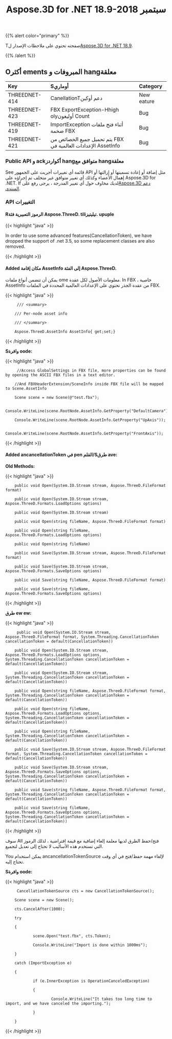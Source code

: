 ﻿---
title: Aspose.3D for .NET 18.9-سبتمبر 2018
type: docs
weight: 40
url: /ar/net/aspose-3d-for-net-18-9-september-2018/
---
{{% alert color="primary" %}} 

Tصفحته تحتوي على ملاحظات الإصدار ل[Aspose.3D for .NET 18.9](https://www.nuget.org/packages/Aspose.3D/18.9.0).

{{% /alert %}} 
## **Oأكثر ements المبروفات و hangمعلقة**

|**Key**|**Sأوماري**|**Category**|
|:- |:- |:- |
|THREEDNET-414|CanellationTدعم أوكين|New eature|
|THREEDNET-423|FBX ExportException-Hhigh olyأوليغون Count|Bug|
|THREEDNET-419|ImportException أثناء فتح ملفات ضخمة FBX|Bug|
|THREEDNET-421|يتم تحميل جميع الخصائص من FBX الإعدادات العالمية في AssetInfo|Bug|
### **Public API و ackأكواردز hangمتوافق مع hangمعلقة**
See قائمة أي تغييرات أجريت على الجمهور API مثل إضافة أو إعادة تسميتها أو إزالتها أو إهمال الأعضاء وكذلك أي تغيير متوافق غير متخلف تم إجراؤه على Aspose.3D for .NET. If لديك مخاوف حول أي تغيير المدرجة ، يرجى رفع على[Aspose.3D دعم المنتدى](https://forum.aspose.com/c/3d).
### **API التغييرات**
#### **Rالرموز التعبيرية فئة Aspose.ThreeD. tiliتيليتيز. upuple**
{{< highlight "java" >}}

 In order to use some advanced features(CancellationToken), we have dropped the support of .net 3.5, so some replacement classes are also removed.

{{< /highlight >}}
#### **Added مكان إقامة AssetInfo إلى الفئة Aspose.ThreeD.**
يمكن أن تتضمن أنواع ملفات ome معلومات الأصول لكل عقدة.
In FBX ، خاصية AssetInfo من عقدة الجذر تحتوي على الإعدادات العالمية المحددة في الملفات FBX.

{{< highlight "java" >}}

         /// <summary>

        /// Per-node asset info

        /// </summary>

        Aspose.ThreeD.AssetInfo AssetInfo{ get;set;}

{{< /highlight >}}

**Sوافرة oode:**

{{< highlight "java" >}}

         //Access GlobalSettings in FBX file, more properties can be found by opening the ASCII FBX files in a text editor.

        //And FBXHeaderExtension/SceneInfo inside FBX file will be mapped to Scene.AssetInfo

		Scene scene = new Scene(@"test.fbx");

        Console.WriteLine(scene.RootNode.AssetInfo.GetProperty("DefaultCamera"));

        Console.WriteLine(scene.RootNode.AssetInfo.GetProperty("UpAxis"));

        Console.WriteLine(scene.RootNode.AssetInfo.GetProperty("FrontAxis"));

{{< /highlight >}}
#### **Added ancancellationToken في pen القلم/Sطرق ave:**
**Old Methods:**

{{< highlight "java" >}}

 		public void Open(System.IO.Stream stream, Aspose.ThreeD.FileFormat format)

        public void Open(System.IO.Stream stream, Aspose.ThreeD.Formats.LoadOptions options)

        public void Open(System.IO.Stream stream)

        public void Open(string fileName, Aspose.ThreeD.FileFormat format)

        public void Open(string fileName, Aspose.ThreeD.Formats.LoadOptions options)

        public void Open(string fileName)

        public void Save(System.IO.Stream stream, Aspose.ThreeD.FileFormat format)

        public void Save(System.IO.Stream stream, Aspose.ThreeD.Formats.SaveOptions options)

        public void Save(string fileName, Aspose.ThreeD.FileFormat format)

        public void Save(string fileName, Aspose.ThreeD.Formats.SaveOptions options)

{{< /highlight >}}

**طرق ew ew:**

{{< highlight "java" >}}

         public void Open(System.IO.Stream stream, Aspose.ThreeD.FileFormat format, System.Threading.CancellationToken cancellationToken = default(CancellationToken))

        public void Open(System.IO.Stream stream, Aspose.ThreeD.Formats.LoadOptions options, System.Threading.CancellationToken cancellationToken = default(CancellationToken))

        public void Open(System.IO.Stream stream, System.Threading.CancellationToken cancellationToken = default(CancellationToken))

        public void Open(string fileName, Aspose.ThreeD.FileFormat format, System.Threading.CancellationToken cancellationToken = default(CancellationToken))

        public void Open(string fileName, Aspose.ThreeD.Formats.LoadOptions options, System.Threading.CancellationToken cancellationToken = default(CancellationToken))

        public void Open(string fileName, System.Threading.CancellationToken cancellationToken = default(CancellationToken))

        public void Save(System.IO.Stream stream, Aspose.ThreeD.FileFormat format, System.Threading.CancellationToken cancellationToken = default(CancellationToken))

        public void Save(System.IO.Stream stream, Aspose.ThreeD.Formats.SaveOptions options, System.Threading.CancellationToken cancellationToken = default(CancellationToken))

        public void Save(string fileName, Aspose.ThreeD.FileFormat format, System.Threading.CancellationToken cancellationToken = default(CancellationToken))

        public void Save(string fileName, Aspose.ThreeD.Formats.SaveOptions options, System.Threading.CancellationToken cancellationToken = default(CancellationToken))

{{< /highlight >}}

سوف All فتح/حفظ الطرق لديها معلمة إلغاء إضافية مع قيمة افتراضية ، لذلك الرموز التي تستخدم هذه الأساليب لا تحتاج إلى تعديل لتجميع.

You يمكن استخدام ancancellationTokenSource لإلغاء مهمة حفظ/فتح في أي وقت تحتاج إليه.

**Sوافرة oode:**

{{< highlight "java" >}}

         CancellationTokenSource cts = new CancellationTokenSource();

        Scene scene = new Scene();

        cts.CancelAfter(1000);

        try

        {

                scene.Open("test.fbx", cts.Token);

                Console.WriteLine("Import is done within 1000ms");

        }

        catch (ImportException e)

        {

                if (e.InnerException is OperationCanceledException)

                {

                        Console.WriteLine("It takes too long time to import, and we have canceled the importing.");

                }

        }

{{< /highlight >}}
